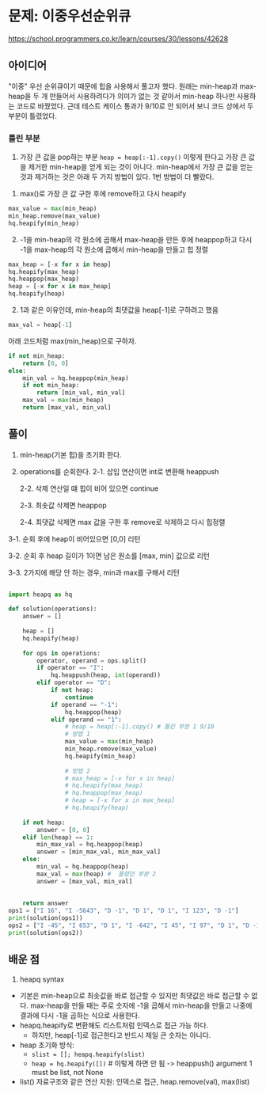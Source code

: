 # 문제: 이중우선순위큐

https://school.programmers.co.kr/learn/courses/30/lessons/42628

## 아이디어
"이중" 우선 순위큐이기 때문에 힙을 사용해서 풀고자 했다. 원래는 min-heap과 max-heap을 두 개 만들어서 사용하려다가 의미가 없는 것 같아서 min-heap 하나만 사용하는 코드로 바꿨었다. 
근데 테스트 케이스 통과가 9/10로 안 되어서 보니 코드 상에서 두 부분이 틀렸었다.

###  틀린 부분
1. 가장 큰 값을 pop하는 부분 `heap = heap[:-1].copy()`
이렇게 한다고 가장 큰 값을 제거한 min-heap을 얻게 되는 것이 아니다.
min-heap에서 가장 큰 값을 얻는 것과 제거하는 것은 아래 두 가지 방법이 있다. 1번 방법이 더 빨랐다.

1) max()로 가장 큰 값 구한 후에 remove하고 다시 heapify
```python
max_value = max(min_heap)
min_heap.remove(max_value)
hq.heapify(min_heap)
```

2) -1을 min-heap의 각 원소에 곱해서 max-heap을 만든 후에 heappop하고 다시 -1을 max-heap의 각 원소에 곱해서 min-heap을 만들고 힙 정렬
```python
max_heap = [-x for x in heap]
hq.heapify(max_heap)
hq.heappop(max_heap)
heap = [-x for x in max_heap]
hq.heapify(heap)
```

2. 1과 같은 이유인데, min-heap의 최댓값을 heap[-1]로 구하려고 했음
```python
max_val = heap[-1]
```
아래 코드처럼 max(min_heap)으로 구하자.
```python
if not min_heap:
    return [0, 0]
else:
    min_val = hq.heappop(min_heap)
    if not min_heap:
        return [min_val, min_val]
    max_val = max(min_heap)
    return [max_val, min_val]
```

## 풀이
1. min-heap(기본 힙)을 초기화 한다.
2. operations를 순회한다. 
    2-1. 삽입 연산이면 int로 변환해 heappush

    2-2. 삭제 연산일 떄 힙이 비어 있으면 continue
    
    2-3. 최솟값 삭제면 heappop
    
    2-4. 최댓값 삭제면 max 값을 구한 후 remove로 삭제하고 다시 힙정렬

3-1. 순회 후에 heap이 비어있으면 [0,0] 리턴

3-2. 순회 후 heap 길이가 1이면 남은 원소를 [max, min] 값으로 리턴

3-3. 2가지에 해당 안 하는 경우, min과 max를 구해서 리턴

```python

import heapq as hq
        
def solution(operations):
    answer = []
    
    heap = []
    hq.heapify(heap)
    
    for ops in operations:
        operator, operand = ops.split()
        if operator == "I":
            hq.heappush(heap, int(operand))
        elif operator == "D":
            if not heap:
                continue
            if operand == "-1":
                hq.heappop(heap)
            elif operand == "1":
                # heap = heap[:-1].copy() # 틀린 부분 1 9/10
                # 방법 1
                max_value = max(min_heap)
                min_heap.remove(max_value)
                hq.heapify(min_heap)
                
                # 방법 2
                # max_heap = [-x for x in heap]
                # hq.heapify(max_heap)
                # hq.heappop(max_heap)
                # heap = [-x for x in max_heap]
                # hq.heapify(heap)
                
    if not heap:
        answer = [0, 0]
    elif len(heap) == 1:
        min_max_val = hq.heappop(heap)
        answer = [min_max_val, min_max_val]
    else:
        min_val = hq.heappop(heap)
        max_val = max(heap) #  틀렸던 부분 2
        answer = [max_val, min_val]
    
    
    return answer
ops1 = ["I 16", "I -5643", "D -1", "D 1", "D 1", "I 123", "D -1"]
print(solution(ops1))
ops2 = ["I -45", "I 653", "D 1", "I -642", "I 45", "I 97", "D 1", "D -1", "I 333"]
print(solution(ops2))
```

## 배운 점
1. heapq syntax
- 기본은 min-heap으로 최솟값을 바로 접근할 수 있지만 최댓값은 바로 접근할 수 없다. max-heap을 만들 때는 주로 숫자에 -1을 곱해서 min-heap을 만들고 나중에 결과에 다시 -1을 곱하는 식으로 사용한다.
- heapq.heapify로 변환해도 리스트처럼 인덱스로 접근 가능 하다.
    - 하지만, heap[-1]로 접근한다고 반드시 제일 큰 숫자는 아니다.
- heap 초기화 방식:
    - `slist = []; heapq.heapify(slist)`
    - `heap = hq.heapify([])` # 이렇게 하면 안 됨 -> heappush() argument 1 must be list, not None
- list() 자료구조와 같은 연산 지원: 인덱스로 접근, heap.remove(val), max(list)